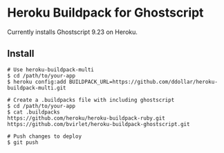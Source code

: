 # Heroku Buildpack for Ghostscript

Currently installs Ghostscript 9.23 on Heroku.

## Install

    # Use heroku-buildpack-multi
    $ cd /path/to/your-app
    $ heroku config:add BUILDPACK_URL=https://github.com/ddollar/heroku-buildpack-multi.git

    # Create a .buildpacks file with including ghostscript
    $ cd /path/to/your-app
    $ cat .buildpacks
    https://github.com/heroku/heroku-buildpack-ruby.git
    https://github.com/bvirlet/heroku-buildpack-ghostscript.git

    # Push changes to deploy
    $ git push
